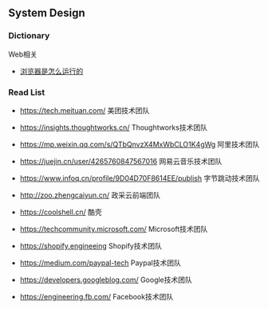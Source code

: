System Design
---

### Dictionary

Web相关
- [浏览器是怎么运行的](./doc/%E6%B5%8F%E8%A7%88%E5%99%A8%E6%98%AF%E6%80%8E%E4%B9%88%E8%BF%90%E8%A1%8C%E7%9A%84.md)


### Read List

- https://tech.meituan.com/ 美团技术团队
- https://insights.thoughtworks.cn/ Thoughtworks技术团队
- https://mp.weixin.qq.com/s/QTbQnvzX4MxWbCLO1K4gWg 阿里技术团队
- https://juejin.cn/user/4265760847567016 网易云音乐技术团队
- https://www.infoq.cn/profile/9D04D70F8614EE/publish 字节跳动技术团队
- http://zoo.zhengcaiyun.cn/ 政采云前端团队
- https://coolshell.cn/ 酷壳


- https://techcommunity.microsoft.com/ Microsoft技术团队
- https://shopify.engineeing Shopify技术团队
- https://medium.com/paypal-tech Paypal技术团队
- https://developers.googleblog.com/ Google技术团队
- https://engineering.fb.com/ Facebook技术团队

